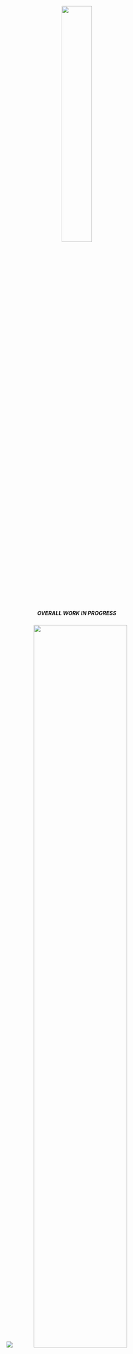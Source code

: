 <div align="center">
  <br>
  <img src="https://github.com/user-attachments/assets/aadb66c7-28cd-41b3-9dd2-a24a3a08c5f7" width="40%" height="auto">
  <br>
  <br>
  <h5>OVERALL WORK IN PROGRESS</h5>
  <img src="https://visitor-badge.laobi.icu/badge?page_id=party-guest.visitor-badge&left_color=black&right_color=red&left_text=!">
  <img src="https://github.com/user-attachments/assets/fc6c9e2a-2d57-4043-a6fd-8ba48b3faca2" width="70%" height="auto">
</div>
